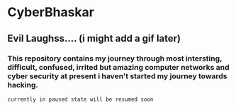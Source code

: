 # CyberBhaskar

## Evil Laughss.... (i might add a gif later)

### This repository contains my journey through most intersting, difficult, confused, irrited but amazing computer networks and cyber security at present i haven't started my journey towards hacking.

```currently in paused state will be resumed soon ```

